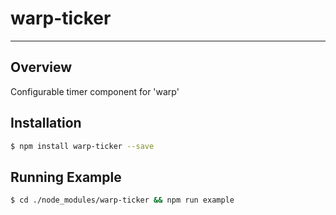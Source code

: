 # warp-ticker
----

## Overview
Configurable timer component for 'warp'

## Installation
``` bash
$ npm install warp-ticker --save
```

## Running Example
``` bash
$ cd ./node_modules/warp-ticker && npm run example
```

